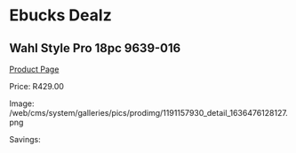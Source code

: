 
# Ebucks Dealz
## Wahl Style Pro 18pc 9639-016
[Product Page](https://www.ebucks.com/web/shop/productSelected.do?prodId=1191157930&catId=1186081080)

Price: R429.00

Image: /web/cms/system/galleries/pics/prodimg/1191157930_detail_1636476128127.png

Savings: 


	